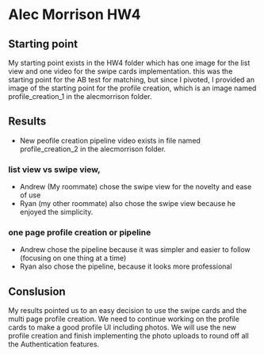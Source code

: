 # Alec Morrison HW4

## Starting point

My starting point exists in the HW4 folder which has one image for the list view and one video for the swipe cards implementation.
this was the starting point for the AB test for matching, but since I pivoted, I provided an image of the starting point for the
profile creation, which is an image named profile_creation_1 in the alecmorrison folder.



## Results

- New peofile creation pipeline video exists in file named profile_creation_2 in the alecmorrison folder.

### list view vs swipe view, 
- Andrew (My roommate) chose the swipe view for the novelty and ease of use
- Ryan (my other roommate) also chose the swipe view because he enjoyed the simplicity.

### one page profile creation or pipeline
- Andrew chose the pipeline because it was simpler and easier to follow (focusing on one thing at a time)
- Ryan also chose the pipeline, because it looks more professional


## Conslusion

My results pointed us to an easy decision to use the swipe cards and the multi page profile creation. We need to continue working on the profile cards to make a good profile UI including photos. We will use the new profile creation and finish implementing the photo uploads to round off all the Authentication features. 